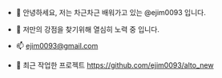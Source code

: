 - 👋 안녕하세요, 저는 차근차근 배워가고 있는 @ejim0093 입니다.
- 🌱 저만의 강점을 찾기위해 열심히 노력 중 입니다.
- 📫 ejim0093@gmail.com

- 💞️ 최근 작업한 프로젝트
https://github.com/ejim0093/alto_new
